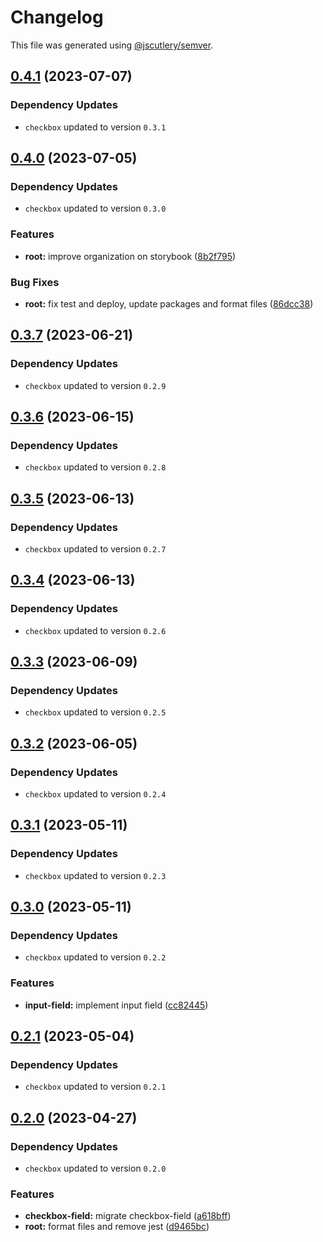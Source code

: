 # Changelog

This file was generated using [@jscutlery/semver](https://github.com/jscutlery/semver).

## [0.4.1](https://github.com/Novatics/novatics-ui/compare/checkbox-field-0.4.0...checkbox-field-0.4.1) (2023-07-07)

### Dependency Updates

* `checkbox` updated to version `0.3.1`
## [0.4.0](https://github.com/Novatics/novatics-ui/compare/checkbox-field-0.3.6...checkbox-field-0.4.0) (2023-07-05)

### Dependency Updates

* `checkbox` updated to version `0.3.0`

### Features

* **root:** improve organization on storybook ([8b2f795](https://github.com/Novatics/novatics-ui/commit/8b2f795811ab8304bb7d6ce2f56311949b3561d1))


### Bug Fixes

* **root:** fix test and deploy, update packages and format files ([86dcc38](https://github.com/Novatics/novatics-ui/commit/86dcc38a7efde19ca7051746e646663aea19ee28))

## [0.3.7](https://github.com/Novatics/novatics-ui/compare/checkbox-field-0.3.6...checkbox-field-0.3.7) (2023-06-21)

### Dependency Updates

* `checkbox` updated to version `0.2.9`
## [0.3.6](https://github.com/Novatics/novatics-ui/compare/checkbox-field-0.3.5...checkbox-field-0.3.6) (2023-06-15)

### Dependency Updates

* `checkbox` updated to version `0.2.8`
## [0.3.5](https://github.com/Novatics/novatics-ui/compare/checkbox-field-0.3.4...checkbox-field-0.3.5) (2023-06-13)

### Dependency Updates

* `checkbox` updated to version `0.2.7`
## [0.3.4](https://github.com/Novatics/novatics-ui/compare/checkbox-field-0.3.3...checkbox-field-0.3.4) (2023-06-13)

### Dependency Updates

* `checkbox` updated to version `0.2.6`
## [0.3.3](https://github.com/Novatics/novatics-ui/compare/checkbox-field-0.3.2...checkbox-field-0.3.3) (2023-06-09)

### Dependency Updates

* `checkbox` updated to version `0.2.5`
## [0.3.2](https://github.com/Novatics/novatics-ui/compare/checkbox-field-0.3.1...checkbox-field-0.3.2) (2023-06-05)

### Dependency Updates

* `checkbox` updated to version `0.2.4`
## [0.3.1](https://github.com/Novatics/novatics-ui/compare/checkbox-field-0.3.0...checkbox-field-0.3.1) (2023-05-11)

### Dependency Updates

* `checkbox` updated to version `0.2.3`
## [0.3.0](https://github.com/Novatics/novatics-ui/compare/checkbox-field-0.2.1...checkbox-field-0.3.0) (2023-05-11)

### Dependency Updates

* `checkbox` updated to version `0.2.2`

### Features

* **input-field:** implement input field ([cc82445](https://github.com/Novatics/novatics-ui/commit/cc8244599e431729b92d9ab3dcceb99610cd7811))

## [0.2.1](https://github.com/Novatics/novatics-ui/compare/checkbox-field-0.2.0...checkbox-field-0.2.1) (2023-05-04)

### Dependency Updates

* `checkbox` updated to version `0.2.1`
## [0.2.0](https://github.com/Novatics/novatics-ui/compare/checkbox-field-0.1.0...checkbox-field-0.2.0) (2023-04-27)

### Dependency Updates

* `checkbox` updated to version `0.2.0`

### Features

* **checkbox-field:** migrate checkbox-field ([a618bff](https://github.com/Novatics/novatics-ui/commit/a618bffb0d8b03787f79a8770f712c0ab6b6db85))
* **root:** format files and remove jest ([d9465bc](https://github.com/Novatics/novatics-ui/commit/d9465bc1205be35fa970b607b6cb1d05aca4f756))
